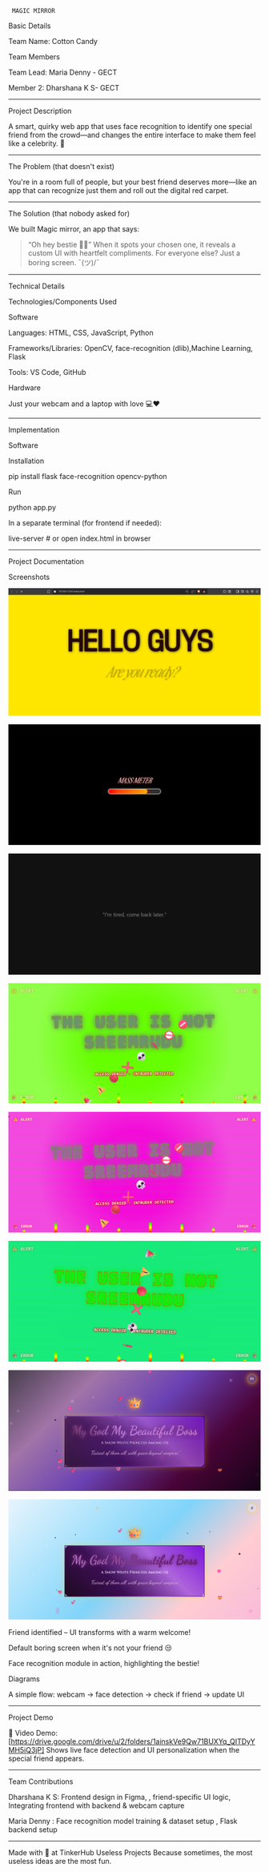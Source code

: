      MAGIC MIRROR

Basic Details

Team Name: Cotton Candy

Team Members

Team Lead: Maria Denny - GECT

Member 2: Dharshana K S- GECT




---

Project Description

A smart, quirky web app that uses face recognition to identify one special friend from the crowd—and changes the entire interface to make them feel like a celebrity. 💖


---

The Problem (that doesn't exist)

You're in a room full of people, but your best friend deserves more—like an app that can recognize just them and roll out the digital red carpet.


---

The Solution (that nobody asked for)

We built Magic mirror, an app that says:

> “Oh hey bestie 👀💛”
When it spots your chosen one, it reveals a custom UI with heartfelt compliments. For everyone else? Just a boring screen. ¯\(ツ)/¯




---

Technical Details

Technologies/Components Used

Software

Languages: HTML, CSS, JavaScript, Python

Frameworks/Libraries: OpenCV, face-recognition (dlib),Machine Learning, Flask

Tools: VS Code, GitHub


Hardware

Just your webcam and a laptop with love 💻❤



---

Implementation

Software

Installation

pip install flask face-recognition opencv-python

Run

python app.py

In a separate terminal (for frontend if needed):

live-server   # or open index.html in browser


---

Project Documentation

Screenshots

![Screenshot1](https://github.com/mariadenny/MagicMirror/blob/master/screenshots/Screenshot%202025-08-02%20093726.png) 

![Screenshot2](https://github.com/mariadenny/MagicMirror/blob/master/screenshots/Screenshot%202025-08-02%20093745.png) 

![Screenshot3](https://github.com/mariadenny/MagicMirror/blob/master/screenshots/Screenshot%202025-08-02%20093806.png)

![Screenshot3](https://github.com/mariadenny/MagicMirror/blob/master/screenshots/Screenshot%202025-08-02%20093844.png)

![Screenshot3](https://github.com/mariadenny/MagicMirror/blob/master/screenshots/Screenshot%202025-08-02%20093854.png)

![Screenshot3](https://github.com/mariadenny/MagicMirror/blob/master/screenshots/Screenshot%202025-08-02%20093900.png)

![Screenshot3](https://github.com/mariadenny/MagicMirror/blob/master/screenshots/Screenshot%202025-08-02%20093909.png)

![Screenshot3](https://github.com/mariadenny/MagicMirror/blob/master/screenshots/Screenshot%202025-08-02%20093934.png)





 Friend identified – UI transforms with a warm welcome!

 Default boring screen when it's not your friend 😒

 Face recognition module in action, highlighting the bestie!

Diagrams

 A simple flow: webcam → face detection → check if friend → update UI


---

Project Demo

🎥 Video Demo: [https://drive.google.com/drive/u/2/folders/1ainskVe9Qw71BUXYq_QITDyYMH5iQ3jP]
Shows live face detection and UI personalization when the special friend appears.


---

Team Contributions

Dharshana K S: Frontend design in Figma, , friend-specific UI logic, Integrating frontend with backend & webcam capture

Maria Denny : Face recognition model training & dataset setup , Flask backend setup




---

Made with 💛 at TinkerHub Useless Projects
Because sometimes, the most useless ideas are the most fun.


